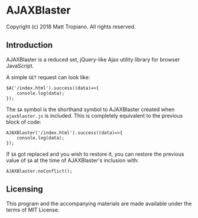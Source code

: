 # AJAXBlaster

Copyright (c) 2018 Matt Tropiano. All rights reserved.

## Introduction

AJAXBlaster is a reduced set, jQuery-like Ajax utility library for browser JavaScript.

A simple `GET` request can look like:

	$A('/index.html').success((data)=>{
		console.log(data);
	});

The `$A` symbol is the shorthand symbol to AJAXBlaster created when `ajaxblaster.js` is included. This
is completely equivalent to the previous block of code:

	AJAXBlaster('/index.html').success((data)=>{
		console.log(data);
	});

If `$A` got replaced and you wish to restore it, you can restore the previous value of `$A` at the time of
AJAXBlaster's inclusion with:

	AJAXBlaster.noConflict();

## Licensing

This program and the accompanying materials are made available under 
the terms of MIT License.
